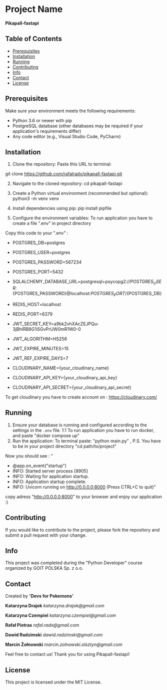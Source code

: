 # Project Name

**Pikapall-fastapi**

## Table of Contents

- [Prerequisites ](#prerequisites)
- [Installation ](#installation)
- [Running](#running)
- [Contributing](#contributing)
- [Info](#info)
- [Contact](#contact)
- [License](#license)

## Prerequisites
Make sure your environment meets the following requirements:
- Python 3.6 or newer with pip
- PostgreSQL database (other databases may be required if your application's requirements differ)
- Any code editor (e.g., Visual Studio Code, PyCharm)

## Installation
1. Clone the repository:
Paste this URL to terminal:

git clone https://github.com/rafalradx/pikapall-fastapi.git

2. Navigate to the cloned repository:
cd pikapall-fastapi

3. Create a Python virtual environment (recommended but optional):
python3 -m venv venv


4. Install dependencies using pip:
pip install pipfile


5. Configure the environment variables:
To run application you have to create a file ".env" in project directory

Copy this code to your ".env" :
- POSTGRES_DB=postgres
- POSTGRES_USER=postgres
- POSTGRES_PASSWORD=567234
- POSTGRES_PORT=5432
- SQLALCHEMY_DATABASE_URL=postgresql+psycopg2://${POSTGRES_USER}:${POSTGRES_PASSWORD}@localhost:${POSTGRES_PORT}/${POSTGRES_DB}
- REDIS_HOST=localhost
- REDIS_PORT=6379
- JWT_SECRET_KEY=a9bk2vhXAcZEJPQu-3jBhlRB8G1i5GvPrUW0mR1W0-0
- JWT_ALGORITHM=HS256
- JWT_EXPIRE_MINUTES=15
- JWT_REF_EXPIRE_DAYS=7

- CLOUDINARY_NAME={your_cloudinary_name}
- CLOUDINARY_API_KEY={your_cloudinary_api_key}
- CLOUDINARY_API_SECRET={your_cloudinary_api_secret}

To get cloudinary you have to create account on : https://cloudinary.com/




## Running
1. Ensure your database is running and configured according to the settings in the `.env` file.
1.1 To run application you have to run docker, and paste "docker compose up"
2. Run the application:
To terminal paste: "python main.py" , P.S. You have to be in your project directory "cd path/to/project"

Now you should see :
"
- @app.on_event("startup")
- INFO:     Started server process [8905]
- INFO:     Waiting for application startup.
- INFO:     Application startup complete.
- INFO:     Uvicorn running on http://0.0.0.0:8000 (Press CTRL+C to quit)"


copy adress "http://0.0.0.0:8000" to your browser and enjoy our application :)


## Contributing

If you would like to contribute to the project, please fork the repository and submit a pull request with your change.

## Info

This project was completed during the "Python Developer" course organized by GOIT POLSKA Sp. z o.o.

## Contact

Created by **'Devs for Pokemons'**

**Katarzyna Drajok** _katarzyna.drajok@gmail.com_

**Katarzyna Czempiel** _katarzyna.czempiel@gmail.com_

**Rafał Pietras** _rafal.radx@gmail.com_

**Dawid Radzimski** _dawid.radzimski@gmail.com_

**Marcin Żołnowski** _marcin.zolnowski.olsztyn@gmail.com_

Feel free to contact us!
Thank you for using Pikapall-fastapi!

## License

This project is licensed under the MIT License.